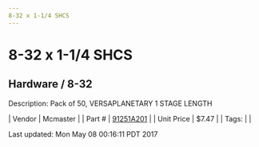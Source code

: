 ```yaml
---
8-32 x 1-1/4 SHCS
---
```

# 8-32 x 1-1/4 SHCS
## Hardware / 8-32
Description: 	Pack of 50, VERSAPLANETARY 1 STAGE LENGTH 

| Vendor | Mcmaster | 
| Part # | [91251A201](https://www.mcmaster.com/#91251A201) | 
| Unit Price | $7.47 | 
| Tags: |  | 

Last updated: Mon May 08 00:16:11 PDT 2017